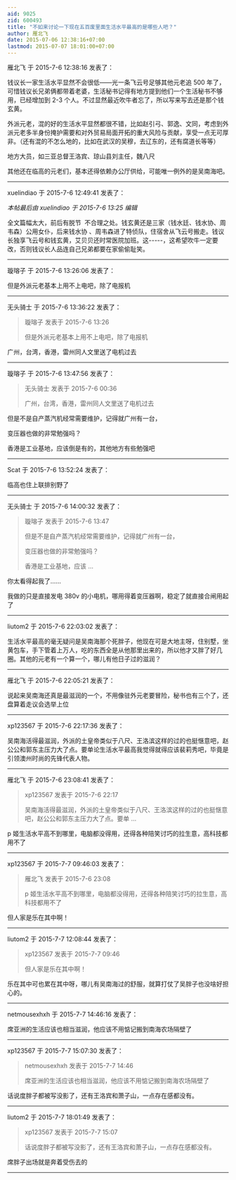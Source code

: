 ```yaml
---
aid: 9025
zid: 600493
title: "不如来讨论一下现在五百废里面生活水平最高的是哪些人吧？"
author: 雁北飞
date: 2015-07-06 12:38:16+07:00
lastmod: 2015-07-07 18:01:00+07:00
---
```


雁北飞 于 2015-7-6 12:38:16 发表了：

钱议长一家生活水平显然不会很低——光一条飞云号足够其他元老追 500 年了，可惜钱议长兄弟俩都带着老婆，生活秘书记得有地方提到他们一个生活秘书不够用，已经增加到 2-3 个人。不过显然最近吹牛者忘了，所以写来写去还是那个钱玄黄。

外派元老，混的好的生活水平显然都很不错，比如赵引弓、郭逸、文同，考虑到外派元老多半身份掩护需要和对外贸易局面开拓的重大风险与贡献，享受一点无可厚非。（还有混的不怎么地的，比如在武汉的吴穆，去辽东的，还有腐道长等等）

地方大员，如三亚总督王洛宾、琼山县刘主任，魏八尺

其他还在临高的元老们，基本还得依赖办公厅供给，可能唯一例外的是吴南海吧。

---

xuelindiao 于 2015-7-6 12:49:41 发表了：

_本帖最后由 xuelindiao 于 2015-7-6 13:25 编辑_

全文篇幅太大，前后有脱节&nbsp;&nbsp;不合理之处。钱玄黄还是三家（钱水廷、钱水协、周韦森）公用女仆，后来钱水协 、周韦森进了特侦队，住宿舍从飞云号搬走。钱议长独享飞云号和钱玄黄，艾贝贝还时常医院加班。这-----，这希望吹牛一定要改，否则钱议长人品连自己兄弟都要在家偷偷耻笑。

---

璇瑢子 于 2015-7-6 13:26:06 发表了：

但是外派元老基本上用不上电吧，除了电报机

---

无头骑士 于 2015-7-6 13:36:22 发表了：

> 璇瑢子 发表于 2015-7-6 13:26
>
> 但是外派元老基本上用不上电吧，除了电报机

广州，台湾，香港，雷州同人文里送了电机过去

---

璇瑢子 于 2015-7-6 13:47:56 发表了：

> 无头骑士 发表于 2015-7-6 00:36
>
> 广州，台湾，香港，雷州同人文里送了电机过去

但是不是自产蒸汽机经常需要维护，记得就广州有一台，

变压器也做的非常勉强吗？

香港是工业基地，应该倒是有的，其他地方有些勉强吧

---

Scat 于 2015-7-6 13:52:24 发表了：

临高也住上联排别野了

---

无头骑士 于 2015-7-6 14:00:32 发表了：

> 璇瑢子 发表于 2015-7-6 13:47
>
> 但是不是自产蒸汽机经常需要维护，记得就广州有一台，
>
> 变压器也做的非常勉强吗？
>
> 香港是工业基地，应该 ...

你太看得起我了……

我做的只是直接发电 380v 的小电机，哪用得着变压器啊，稳定了就直接合闸用起了

---

liutom2 于 2015-7-6 22:03:02 发表了：

生活水平最高的毫无疑问是吴南海那个死胖子，他现在可是大地主呀，住别墅，坐黄包车，手下管着上万人，吃的东西全是从他那里出来的，所以他才又胖了好几圈。其他的元老有一个算一个，哪儿有他日子过的滋润？

---

雁北飞 于 2015-7-6 22:05:21 发表了：

说起来吴南海还真是最滋润的一个，不用像驻外元老要冒险，秘书也有三个了，还盘算着走议会选举上位

---

xp123567 于 2015-7-6 22:17:36 发表了：

吴南海活得最滋润，外派的土皇帝类似于八尺、王洛滨这样的过的也挺惬意吧，赵公公和郭东主压力大了点。要单论生活水平最高我觉得就得应该裴莉秀吧，毕竟是引领澳州时尚的先锋代表人物。

---

雁北飞 于 2015-7-6 23:08:41 发表了：

> xp123567 发表于 2015-7-6 22:17
>
> 吴南海活得最滋润，外派的土皇帝类似于八尺、王洛滨这样的过的也挺惬意吧，赵公公和郭东主压力大了点。要单 ...

p 姬生活水平高不到哪里，电脑都没得用，还得各种陪笑讨巧的拉生意，高科技都用不了

---

xp123567 于 2015-7-7 09:46:03 发表了：

> 雁北飞 发表于 2015-7-6 23:08
>
> p 姬生活水平高不到哪里，电脑都没得用，还得各种陪笑讨巧的拉生意，高科技都用不了

但人家是乐在其中啊！

---

liutom2 于 2015-7-7 12:08:44 发表了：

> xp123567 发表于 2015-7-7 09:46
>
> 但人家是乐在其中啊！

乐在其中可也累在其中呀，哪儿有吴南海过的舒服，就算打仗了吴胖子也没啥好担心的。

---

netmousexhxh 于 2015-7-7 14:46:16 发表了：

席亚洲的生活应该也相当滋润，他应该不用惦记搬到南海农场隔壁了

---

xp123567 于 2015-7-7 15:07:30 发表了：

> netmousexhxh 发表于 2015-7-7 14:46
>
> 席亚洲的生活应该也相当滋润，他应该不用惦记搬到南海农场隔壁了

话说度胖子都被写没影了，还有王洛宾和萧子山，一点存在感都没有。

---

liutom2 于 2015-7-7 18:01:49 发表了：

> xp123567 发表于 2015-7-7 15:07
>
> 话说度胖子都被写没影了，还有王洛宾和萧子山，一点存在感都没有。

席胖子出场就是奔着受伤去的

---
